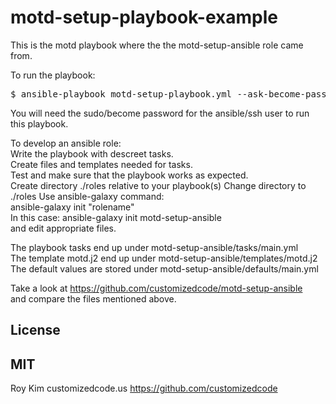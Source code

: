 # motd-setup-playbook-example
This is the motd playbook where the the motd-setup-ansible role came from.  

To run the playbook:  
<pre>
$ ansible-playbook motd-setup-playbook.yml --ask-become-pass  
</pre>

You will need the sudo/become password for the ansible/ssh user to run this playbook.  

To develop an ansible role:  
Write the playbook with descreet tasks.  
Create files and templates needed for tasks.  
Test and make sure that the playbook works as expected.  
Create directory ./roles relative to your playbook(s)
Change directory to ./roles
Use ansible-galaxy command:  
ansible-galaxy init "rolename"  
In this case:  ansible-galaxy init motd-setup-ansible  
and edit appropriate files.  

The playbook tasks end up under motd-setup-ansible/tasks/main.yml  
The template motd.j2 end up under motd-setup-ansible/templates/motd.j2  
The default values are stored under motd-setup-ansible/defaults/main.yml  

Take a look at https://github.com/customizedcode/motd-setup-ansible  
and compare the files mentioned above.

License
--------
MIT
-----
Roy Kim
customizedcode.us
https://github.com/customizedcode
